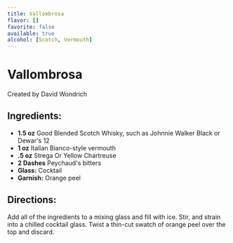 ```yaml
---
title: Vallombrosa
flavor: []
favorite: false
available: true
alcohol: [Scotch, Vermouth]
---
```

# Vallombrosa

Created by David Wondrich

## Ingredients:
- **1.5 oz** Good Blended Scotch Whisky, such as Johnnie Walker Black or Dewar's 12
- **1 oz** Italian Bianco-style vermouth
- **.5 oz** Strega Or Yellow Chartreuse
- **2 Dashes** Peychaud's bitters
- **Glass:** Cocktail
- **Garnish:** Orange peel

## Directions:
Add all of the ingredients to a mixing glass and fill with ice. Stir, and strain into a chilled cocktail glass. Twist a thin-cut swatch of orange peel over the top and discard.




